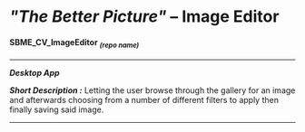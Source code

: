 # _"The Better Picture"_ – Image Editor   
#### SBME_CV_ImageEditor <sub>_(repo name)_</sub>  
---  
  
_**Desktop App**_  
  
_**Short Description :**_ Letting the user browse through the gallery for an image and afterwards choosing from a number of different filters to apply then finally saving said image.  
  
---  
  